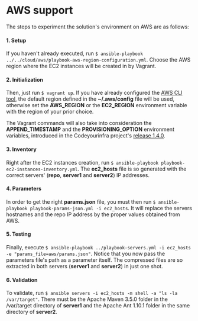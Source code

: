# AWS support

The steps to experiment the solution's environment on AWS are as follows:

#### 1. Setup

If you haven't already executed, run `$ ansible-playbook ../../cloud/aws/playbook-aws-region-configuration.yml`. Choose the AWS region where the EC2 instances will be created in by Vagrant.

#### 2. Initialization

Then, just run `$ vagrant up`. If you have already configured the [AWS CLI tool](http://docs.aws.amazon.com/cli/latest/userguide/cli-chap-welcome.html), the default region defined in the **~/.aws/config** file will be used, otherwise set the **AWS_REGION** or the **EC2_REGION** environment variable with the region of your prior choice.

The Vagrant commands will also take into consideration the **APPEND_TIMESTAMP** and the **PROVISIONING_OPTION** environment variables, introduced in the Codeyourinfra project's [release 1.4.0](https://github.com/esign-consulting/codeyourinfra/tree/1.4.0).

#### 3. Inventory

Right after the EC2 instances creation, run `$ ansible-playbook playbook-ec2-instances-inventory.yml`. The **ec2_hosts** file is so generated with the correct servers' (**repo**, **server1** and **server2**) IP addresses.

#### 4. Parameters

In order to get the right **params.json** file, you must then run `$ ansible-playbook playbook-params-json.yml -i ec2_hosts`. It will replace the servers hostnames and the repo IP address by the proper values obtained from AWS.

#### 5. Testing

Finally, execute `$ ansible-playbook ../playbook-servers.yml -i ec2_hosts -e "params_file=aws/params.json"`. Notice that you now pass the parameters file's path as a parameter itself. The compressed files are so extracted in both servers (**server1** and **server2**) in just one shot.

#### 6. Validation

To validate, run `$ ansible servers -i ec2_hosts -m shell -a "ls -la /var/target"`. There must be the Apache Maven 3.5.0 folder in the /var/target directory of **server1** and the Apache Ant 1.10.1 folder in the same directory of **server2**.